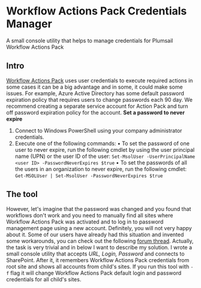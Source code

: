 # Workflow Actions Pack Credentials Manager
A small console utility that helps to manage credentials for Plumsail Workflow Actions Pack

## Intro
[Workflow Actions Pack](https://plumsail.com/workflow-actions-pack/) uses user credentials to execute required actions in some cases it can be a big advantage and in some, it could make some issues. 
For example, Azure Active Directory has some default password expiration policy that requires users to change passwords each 90 day. 
We recommend creating a separate service account for Action Pack and turn off password expiration policy for the account.
**Set a password to never expire**
1.	Connect to Windows PowerShell using your company administrator credentials.
2.	Execute one of the following commands:
•	To set the password of one user to never expire, run the following cmdlet by using the user principal name (UPN) or the user ID of the user: `Set-MsolUser -UserPrincipalName <user ID> -PasswordNeverExpires $true`
•	To set the passwords of all the users in an organization to never expire, run the following cmdlet: `Get-MSOLUser | Set-MsolUser -PasswordNeverExpires $true`

## The tool 
However, let's imagine that the password was changed and you found that workflows don't work and you need to manually find all sites where Workflow Actions Pack was activated and to log in to password management page using a new account. Definitely, you will not very happy about it. 
Some of our users have already had this situation and invented some workarounds, you can check out the following [forum thread](https://plumsail.com/forum/viewtopic.php?f=22&t=482&p=1657). 
Actually, the task is very trivial and in below I want to describe my solution. 
I wrote a small console utility that accepts *URL, Login, Password* and connects to SharePoint. After it, it remembers Workflow Actions Pack credentials from root site and shows all accounts from child's sites. 
If you run this tool with `-f` flag it will change Workflow Actions Pack default login and password credentials for all child's sites.